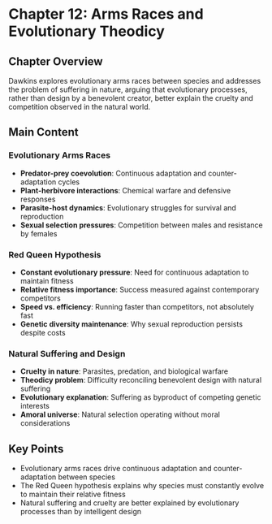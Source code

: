 # Chapter 12: Arms Races and Evolutionary Theodicy

## Chapter Overview
Dawkins explores evolutionary arms races between species and addresses the problem of suffering in nature, arguing that evolutionary processes, rather than design by a benevolent creator, better explain the cruelty and competition observed in the natural world.

## Main Content

### Evolutionary Arms Races
- **Predator-prey coevolution**: Continuous adaptation and counter-adaptation cycles
- **Plant-herbivore interactions**: Chemical warfare and defensive responses
- **Parasite-host dynamics**: Evolutionary struggles for survival and reproduction
- **Sexual selection pressures**: Competition between males and resistance by females

### Red Queen Hypothesis
- **Constant evolutionary pressure**: Need for continuous adaptation to maintain fitness
- **Relative fitness importance**: Success measured against contemporary competitors
- **Speed vs. efficiency**: Running faster than competitors, not absolutely fast
- **Genetic diversity maintenance**: Why sexual reproduction persists despite costs

### Natural Suffering and Design
- **Cruelty in nature**: Parasites, predation, and biological warfare
- **Theodicy problem**: Difficulty reconciling benevolent design with natural suffering
- **Evolutionary explanation**: Suffering as byproduct of competing genetic interests
- **Amoral universe**: Natural selection operating without moral considerations

## Key Points
- Evolutionary arms races drive continuous adaptation and counter-adaptation between species
- The Red Queen hypothesis explains why species must constantly evolve to maintain their relative fitness
- Natural suffering and cruelty are better explained by evolutionary processes than by intelligent design
